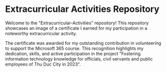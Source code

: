# Extracurricular Activities Repository

Welcome to the "Extracurricular-Activities" repository! This repository showcases an image of a certificate I earned for my participation in a noteworthy extracurricular activity.

The certificate was awarded for my outstanding contribution in volunteering to support the Microsoft 365 course. This recognition highlights my dedication, skills, and active participation in the project "Fostering information technology knowledge for officials, civil servants and public employees of Thu Duc City in 2023".
